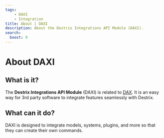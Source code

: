 ```yaml
---
tags:
    - DAXI
    - Integration
title: About | DAXI
description: About the Destrix Integrations API Module (DAXI).
search:
  boost: 9
---
```

# About DAXI

## What is it?
The **Destrix Integrations API Module** (DAXI) is related to [DAX](https://docs.destrix.app/DAX/). It is an easy way for 3rd party software to integrate features seamlessly with Destrix.

## What can it do?
DAXI is designed to integrate models, systems, plugins, and more so that they can create their own commands.